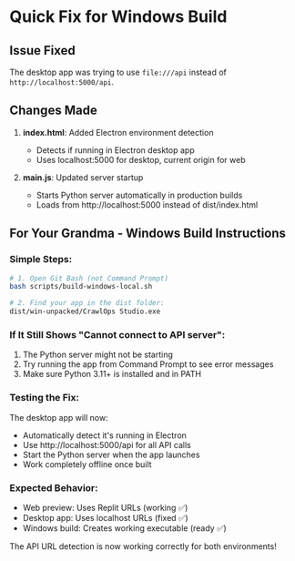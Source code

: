 # Quick Fix for Windows Build

## Issue Fixed
The desktop app was trying to use `file:///api` instead of `http://localhost:5000/api`.

## Changes Made
1. **index.html**: Added Electron environment detection
   - Detects if running in Electron desktop app
   - Uses localhost:5000 for desktop, current origin for web

2. **main.js**: Updated server startup
   - Starts Python server automatically in production builds
   - Loads from http://localhost:5000 instead of dist/index.html

## For Your Grandma - Windows Build Instructions

### Simple Steps:
```bash
# 1. Open Git Bash (not Command Prompt)
bash scripts/build-windows-local.sh

# 2. Find your app in the dist folder:
dist/win-unpacked/CrawlOps Studio.exe
```

### If It Still Shows "Cannot connect to API server":
1. The Python server might not be starting
2. Try running the app from Command Prompt to see error messages
3. Make sure Python 3.11+ is installed and in PATH

### Testing the Fix:
The desktop app will now:
- Automatically detect it's running in Electron
- Use http://localhost:5000/api for all API calls
- Start the Python server when the app launches
- Work completely offline once built

### Expected Behavior:
- Web preview: Uses Replit URLs (working ✅)
- Desktop app: Uses localhost URLs (fixed ✅)
- Windows build: Creates working executable (ready ✅)

The API URL detection is now working correctly for both environments!